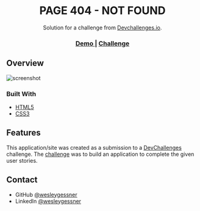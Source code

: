 <!-- Please update value in the {}  -->

<h1 align="center">PAGE 404 - NOT FOUND</h1>

<div align="center">
   Solution for a challenge from  <a href="http://devchallenges.io" target="_blank">Devchallenges.io</a>.
</div>

<div align="center">
  <h3>
    <a href="https://wesleygessner.github.io/404-page">
      Demo
    </a>
    <span> | </span>
    <a href="https://devchallenges.io/challenges/wBunSb7FPrIepJZAg0sY">
      Challenge
    </a>
  </h3>
</div>


<!-- OVERVIEW -->

## Overview

![screenshot](https://i.ibb.co/V2mR66H/Screenshot-from-2021-03-09-18-17-28.png)


### Built With

- [HTML5](https://developer.mozilla.org/pt-BR/docs/Web/HTML)
- [CSS3](https://developer.mozilla.org/pt-BR/docs/Web/CSS)


## Features

This application/site was created as a submission to a [DevChallenges](https://devchallenges.io/challenges) challenge. The [challenge](https://devchallenges.io/challenges/wBunSb7FPrIepJZAg0sY) was to build an application to complete the given user stories.



## Contact
- GitHub [@wesleygessner](https://github.com/wesleygessner)
- LinkedIn [@wesleygessner](https://www.linkedin.com/in/wesleygessner/)
